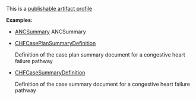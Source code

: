 This is a [publishable artifact profile](profiles.html#artifact-profiles)

**Examples:**

*   [ANCSummary](https://build.fhir.org/ig/cqframework/cpg-example-anc/branches/main/GraphDefinition-anc-summary.html) ANCSummary
*   [CHFCasePlanSummaryDefinition](GraphDefinition-chf-caseplansummarydefinition.html)

    Definition of the case plan summary document for a congestive heart failure pathway

*   [CHFCaseSummaryDefinition](GraphDefinition-chf-casesummarydefinition.html)

    Definition of the case summary document for a congestive heart failure pathway